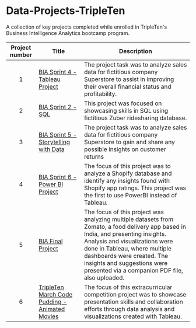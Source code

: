 # Data-Projects-TripleTen
A collection of key projects completed while enrolled in TripleTen's Business Intelligence Analytics bootcamp program.


| Project number | Title | Description |
| :-----------: | ----------- |----------- |
| 1 | [BIA Sprint 4 - Tableau Project](https://github.com/epraniewicz/Data-Projects-TripleTen-/tree/d5b812f2eef3faf77e7bbd3f898a22b5147c5c2f/Sprint%204_Tableau_Project)| The project task was to analyze sales data for fictitious company Superstore to assist in improving their overall financial status and profitability. |
| 2 | [BIA Sprint 2 - SQL](https://github.com/epraniewicz/Data-Projects-TripleTen/tree/606f58d125e029208e6741583bf2c676cb401242/SQL%20Project) | This project was focused on showcasing skills in SQL using fictitious Zuber ridesharing database. |
| 3 | [BIA Sprint 5 - Storytelling with Data](https://github.com/epraniewicz/Data-Projects-TripleTen/tree/f415075cbe8492df0655ec7f6858ed29555804da/Sprint_5_Packet_EP_1712281826) | The project task was to analyze sales data for fictitious company Superstore to gain and share any possible insights on customer returns |
| 4 | [BIA Sprint 6 - Power BI Project](https://github.com/epraniewicz/Data-Projects-TripleTen/tree/c5362c825bde6898669c7e846811308d5f3d6f09/EP_BIA_Sprint_6_Project_1713035282)| The focus of this project was to analyze a Shopify database and identify any insights found with Shopify app ratings.  This project was the first to use PowerBI instead of Tableau. |
| 5 | [BIA Final Project](https://github.com/epraniewicz/Data-Projects-TripleTen/tree/907bf6d19242143e0f0d104b9f8b00c109236848/Eric_Praniewicz_Final_Project_1715704422) | The focus of this project was analyzing multiple datasets from Zomato, a food delivery app based in India, and presenting insights.  Analysis and visualizations were done in Tableau, where multiple dashboards were created. The insights and suggestions were presented via a companion PDF file, also uploaded. |
| 6 | [TripleTen March Code Pudding - Animated Movies](https://github.com/epraniewicz/Data-Projects-TripleTen/tree/a06a98c15dfd6fa37b4b44831ca97fab854dc02c/TripleTen%20March%20Code%20Pudding%20-%20Animated%20Movies)| The focus of this extracurricular competition project was to showcase presentation skills and collaboration efforts through data analysis and visualizations created with Tableau. |
